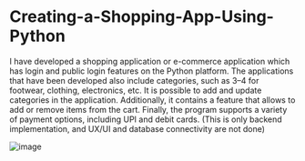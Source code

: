# Creating-a-Shopping-App-Using-Python
I have developed a shopping application or e-commerce application which has login and public login features on the Python platform. The applications that have been developed also include categories, such as 3–4 for footwear, clothing, electronics, etc. It is possible to add and update categories in the application. Additionally, it  contains a feature that allows  to add or remove items from the cart. Finally, the program supports a variety of payment options, including UPI and debit cards. (This is only backend implementation, and UX/UI and database connectivity are not done)

![image](https://github.com/user-attachments/assets/79c0995c-70ac-41cb-a65f-7feaa26b220c)
